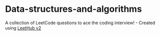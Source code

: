 # Data-structures-and-algorithms
A collection of LeetCode questions to ace the coding interview! - Created using [LeetHub v2](https://github.com/arunbhardwaj/LeetHub-2.0)
